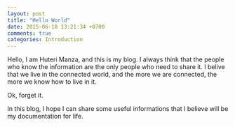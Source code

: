 ```yaml
---
layout: post
title: "Hello World"
date: 2015-06-18 13:21:34 +0700
comments: true
categories: Introduction
---
```


Hello, I am Huteri Manza, and this is my blog.
I always think that the people who know the information are the only people who need to share it.
I belive that we live in the connected world, and the more we are connected, the more we know how to live in it.

Ok, forget it.

In this blog, I hope I can share some useful informations that I believe will be my documentation for life.